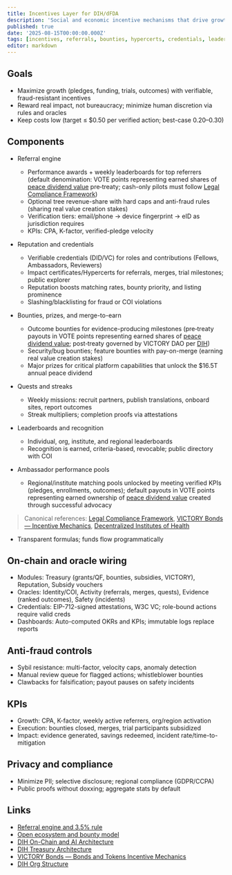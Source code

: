 ```yaml
---
title: Incentives Layer for DIH/dFDA
description: 'Social and economic incentive mechanisms that drive growth, engagement, and funding for the 1% Treaty and decentralized trials, wired to on-chain modules, credentials, and public dashboards.'
published: true
date: '2025-08-15T00:00:00.000Z'
tags: [incentives, referrals, bounties, hypercerts, credentials, leaderboards, dfda, dih]
editor: markdown
---
```


## Goals

- Maximize growth (pledges, funding, trials, outcomes) with verifiable, fraud-resistant incentives
- Reward real impact, not bureaucracy; minimize human discretion via rules and oracles
- Keep costs low (target ≤ $0.50 per verified action; best-case $0.20–$0.30)

## Components

- Referral engine
  - Performance awards + weekly leaderboards for top referrers (default denomination: VOTE points representing earned shares of [peace dividend value](../economic-models/peace-dividend-value-capture.md) pre‑treaty; cash-only pilots must follow [Legal Compliance Framework](./legal-compliance-framework.md))
  - Optional tree revenue-share with hard caps and anti-fraud rules (sharing real value creation stakes)
  - Verification tiers: email/phone → device fingerprint → eID as jurisdiction requires
  - KPIs: CPA, K-factor, verified-pledge velocity

- Reputation and credentials
  - Verifiable credentials (DID/VC) for roles and contributions (Fellows, Ambassadors, Reviewers)
  - Impact certificates/Hypercerts for referrals, merges, trial milestones; public explorer
  - Reputation boosts matching rates, bounty priority, and listing prominence
  - Slashing/blacklisting for fraud or COI violations

- Bounties, prizes, and merge-to-earn
  - Outcome bounties for evidence-producing milestones (pre‑treaty payouts in VOTE points representing earned shares of [peace dividend value](../economic-models/peace-dividend-value-capture.md); post‑treaty governed by VICTORY DAO per [DIH](./1-percent-treaty/decentralized-institutes-of-health.md))
  - Security/bug bounties; feature bounties with pay-on-merge (earning real value creation stakes)
  - Major prizes for critical platform capabilities that unlock the $16.5T annual peace dividend

- Quests and streaks
  - Weekly missions: recruit partners, publish translations, onboard sites, report outcomes
  - Streak multipliers; completion proofs via attestations

- Leaderboards and recognition
  - Individual, org, institute, and regional leaderboards
  - Recognition is earned, criteria-based, revocable; public directory with COI

- Ambassador performance pools
  - Regional/institute matching pools unlocked by meeting verified KPIs (pledges, enrollments, outcomes); default payouts in VOTE points representing earned ownership of [peace dividend value](../economic-models/peace-dividend-value-capture.md) created through successful advocacy

> Canonical references: [Legal Compliance Framework](./legal-compliance-framework.md), [VICTORY Bonds — Incentive Mechanics](./1-percent-treaty/victory-bonds-tokenomics.md), [Decentralized Institutes of Health](./1-percent-treaty/decentralized-institutes-of-health.md)
- Transparent formulas; funds flow programmatically

## On-chain and oracle wiring

- Modules: Treasury (grants/QF, bounties, subsidies, VICTORY), Reputation, Subsidy vouchers
- Oracles: Identity/COI, Activity (referrals, merges, quests), Evidence (ranked outcomes), Safety (incidents)
- Credentials: EIP-712-signed attestations, W3C VC; role-bound actions require valid creds
- Dashboards: Auto-computed OKRs and KPIs; immutable logs replace reports

## Anti-fraud controls

- Sybil resistance: multi-factor, velocity caps, anomaly detection
- Manual review queue for flagged actions; whistleblower bounties
- Clawbacks for falsification; payout pauses on safety incidents

## KPIs

- Growth: CPA, K-factor, weekly active referrers, org/region activation
- Execution: bounties closed, merges, trial participants subsidized
- Impact: evidence generated, savings redeemed, incident rate/time-to-mitigation

## Privacy and compliance

- Minimize PII; selective disclosure; regional compliance (GDPR/CCPA)
- Public proofs without doxxing; aggregate stats by default

## Links

- [Referral engine and 3.5% rule](./referral-rewards-system.md)
- [Open ecosystem and bounty model](./open-ecosystem-and-bounty-model.md)
- [DIH On-Chain and AI Architecture](../architecture/dih-onchain-architecture.md)
- [DIH Treasury Architecture](../features/treasury/dih-treasury-architecture.md)
- [VICTORY Bonds — Bonds and Tokens Incentive Mechanics](./1-percent-treaty/victory-bonds-tokenomics.md)
- [DIH Org Structure](./1-percent-treaty/dih-org-structure.md)
